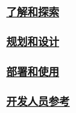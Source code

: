 # [了解和探索](/Understand/microsoft-identity-manager-2016.md)
# [规划和设计](/PlanDesign/microsoft-identity-manager-2016-supported-platforms.md)
# [部署和使用](/DeployUse/microsoft-identity-manager-deploy.md)
# [开发人员参考](/reference/microsoft-identity-manager-2016-developer-reference.md)


<!--HONumber=Mar16_HO1-->



